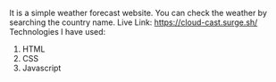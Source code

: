 It is a simple weather forecast website. You can check the weather by searching the country name.
Live Link: https://cloud-cast.surge.sh/
Technologies I have used:
1) HTML
2) CSS
3) Javascript
